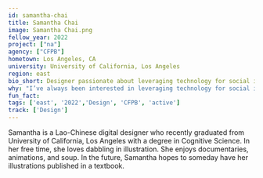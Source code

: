 ```yaml
---
id: samantha-chai
title: Samantha Chai
image: Samantha Chai.png
fellow_year: 2022
project: ["na"]
agency: ["CFPB"]
hometown: Los Angeles, CA
university: University of California, Los Angeles
region: east
bio_short: Designer passionate about leveraging technology for social impact
why: "I’ve always been interested in leveraging technology for social impact. I chose civic tech over other private sector opportunities because of its influence over so many people. Civic tech works to serve everyone—it has the widest range of users."
fun_fact: 
tags: ['east', '2022','Design', 'CFPB', 'active']
track: ['Design']
---
```


Samantha is a Lao-Chinese digital designer who recently graduated from University of California, Los Angeles with a degree in Cognitive Science. In her free time, she loves dabbling in illustration. She enjoys documentaries, animations, and soup. In the future, Samantha hopes to someday have her illustrations published in a textbook. 